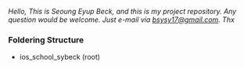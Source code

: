 *Hello,*
*This is Seoung Eyup Beck, and this is my project repository.*
*Any question would be welcome. Just e-mail via bsysy17@gmail.com. Thx*



### Foldering Structure
* ios_school_sybeck (root)

